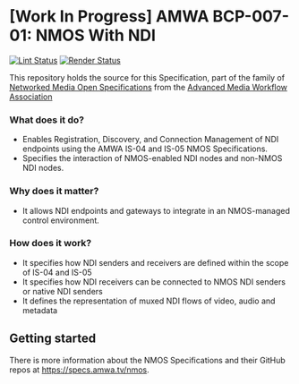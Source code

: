 
# \[Work In Progress\] AMWA BCP-007-01: NMOS With NDI

[![Lint Status](https://github.com/AMWA-TV/bcp-007-01/workflows/Lint/badge.svg)](https://github.com/AMWA-TV/bcp-007-01/actions?query=workflow%3ALint)
[![Render Status](https://github.com/AMWA-TV/bcp-007-01/workflows/Render/badge.svg)](https://github.com/AMWA-TV/bcp-007-01/actions?query=workflow%3ARender)

This repository holds the source for this Specification, part of the family of [Networked Media Open Specifications](https://specs.amwa.tv/nmos) from the [Advanced Media Workflow Association](https://amwa.tv)

<!-- INTRO-START -->

### What does it do?

- Enables Registration, Discovery, and Connection Management of NDI endpoints using the AMWA IS-04 and IS-05 NMOS Specifications.
- Specifies the interaction of NMOS-enabled NDI nodes and non-NMOS NDI nodes.

### Why does it matter?

- It allows NDI endpoints and gateways to integrate in an NMOS-managed control environment.

### How does it work?

- It specifies how NDI senders and receivers are defined within the scope of IS-04 and IS-05
- It specifies how NDI receivers can be connected to NMOS NDI senders or native NDI senders
- It defines the representation of muxed NDI flows of video, audio and metadata

<!-- INTRO-END -->

## Getting started

There is more information about the NMOS Specifications and their GitHub repos at <https://specs.amwa.tv/nmos>.
